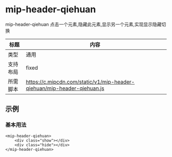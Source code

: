 # mip-header-qiehuan

mip-header-qiehuan 点击一个元素,隐藏此元素,显示另一个元素,实现显示隐藏切换

标题|内容
----|----
类型|通用
支持布局|fixed
所需脚本|https://c.mipcdn.com/static/v1/mip-header-qiehuan/mip-header-qiehuan.js

## 示例

### 基本用法
```
<mip-header-qiehuan>
	<div class="show"></div>
	<div class="hide"></div>
</mip-header-qiehuan>
```
